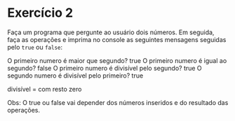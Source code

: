 # Exercício 2

Faça um programa que pergunte ao usuário dois números. Em seguida, faça as operações e imprima no console as seguintes mensagens seguidas pelo `true` ou `false`:

O primeiro numero é maior que segundo? true
O primeiro numero é igual ao segundo? false
O primeiro numero é divisível pelo segundo? true
O segundo numero é divisível pelo primeiro? true

divisível = com resto zero

Obs: O true ou false vai depender dos números inseridos e do resultado das operações.
```